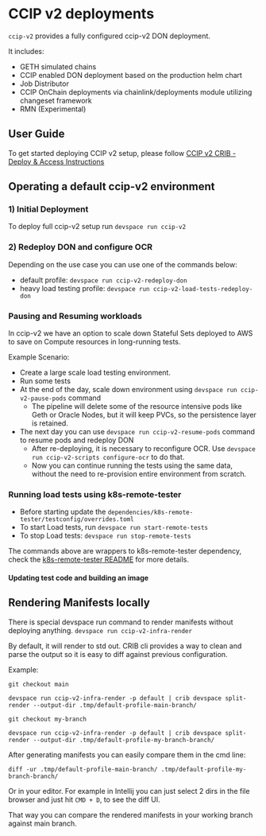 # CCIP v2 deployments
`ccip-v2` provides a fully configured ccip-v2 DON deployment.

It includes:
* GETH simulated chains
* CCIP enabled DON deployment based on the production helm chart
* Job Distributor
* CCIP OnChain deployments via chainlink/deployments module utilizing changeset framework
* RMN (Experimental)

## User Guide
To get started deploying CCIP v2 setup, please follow [CCIP v2 CRIB - Deploy & Access Instructions ](https://smartcontract-it.atlassian.net/wiki/spaces/CRIB/pages/1024622593/CCIP+v2+CRIB+-+Deploy+Access+Instructions+WIP)


## Operating a default ccip-v2 environment
### 1) Initial Deployment
To deploy full ccip-v2 setup run `devspace run ccip-v2`

### 2) Redeploy DON and configure OCR
Depending on the use case you can use one of the commands below:

- default profile: `devspace run ccip-v2-redeploy-don`
- heavy load testing profile: `devspace run ccip-v2-load-tests-redeploy-don`

### Pausing and Resuming workloads
In ccip-v2 we have an option to scale down Stateful Sets deployed to AWS to save on Compute resources in long-running tests.

Example Scenario:
* Create a large scale load testing environment.
* Run some tests
* At the end of the day, scale down environment using `devspace run ccip-v2-pause-pods` command
  * The pipeline will delete some of the resource intensive pods like Geth or Oracle Nodes, but it will keep PVCs, so the persistence layer is retained.
* The next day you can use `devspace run ccip-v2-resume-pods` command to resume pods and redeploy DON
  * After re-deploying, it is necessary to reconfigure OCR. Use `devspace run ccip-v2-scripts configure-ocr` to do that. 
  * Now you can continue running the tests using the same data, without the need to re-provision entire environment from scratch.

### Running load tests using k8s-remote-tester
* Before starting update the `dependencies/k8s-remote-tester/testconfig/overrides.toml`
* To start Load tests, run `devspace run start-remote-tests`
* To stop Load tests: `devspace run stop-remote-tests`

The commands above are wrappers to k8s-remote-tester dependency, check the [k8s-remote-tester README](../../dependencies/k8s-remote-tester/README.md) for more details.

#### Updating test code and building an image



## Rendering Manifests locally
There is special devspace run command to render manifests without deploying anything.
`devspace run ccip-v2-infra-render`

By default, it will render to std out.
CRIB cli provides a way to clean and parse the output so it is easy to diff against previous configuration. 

Example:
```
git checkout main 

devspace run ccip-v2-infra-render -p default | crib devspace split-render --output-dir .tmp/default-profile-main-branch/

git checkout my-branch

devspace run ccip-v2-infra-render -p default | crib devspace split-render --output-dir .tmp/default-profile-my-branch-branch/

```

After generating manifests you can easily compare them in the cmd line:
```
diff -ur .tmp/default-profile-main-branch/ .tmp/default-profile-my-branch-branch/
```

Or in your editor. For example in Intellij you can just select 2 dirs in the file browser and just hit `CMD + D`, to see the diff UI.

That way you can compare the rendered manifests in your working branch against main branch.